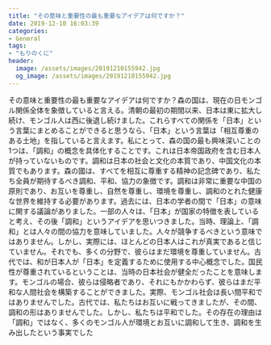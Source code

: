 ```yaml
---
title: "その意味と重要性の最も重要なアイデアは何ですか？"
date: 2019-12-10 16:03:39
categories:
- General
tags:
- "もりのくに"
header:
  image: /assets/images/20191210155942.jpg
  og_image: /assets/images/20191210155942.jpg
---
```


その意味と重要性の最も重要なアイデアは何ですか？森の国は、現在の日モンゴル関係全体を象徴していると言える。清朝の最初の期間以来、日本は東に拡大し続け、モンゴル人は西に後退し続けました。これらすべての関係を「日本」という言葉にまとめることができると思うなら、「日本」という言葉は「相互尊重のある土地」を指していると言えます。私にとって、森の国の最も興味深いことの1つは、「調和」の概念を具体化することです。これは日本帝国政府を含む日本人が持っていないものです。調和は日本の社会と文化の本質であり、中国文化の本質でもあります。森の國は、すべてを相互に尊重する精神の記念碑であり、私たち全員が期待するべき調和、平和、協力の象徴です。調和は非常に重要な中国の原則であり、お互いを尊重し、自然を尊重し、環境を尊重し、調和のとれた健康な世界を維持する必要があります。過去には、日本の学者の間で「日本」の意味に関する議論がありました。一部の人々は、「日本」が国家の特徴を表していると考え、その後「調和」というアイデアを思いつきました。当時、理論上、「調和」とは人々の間の協力を意味していました。人々が競争するべきという意味ではありません。しかし、実際には、ほとんどの日本人はこれが真実であると信じていません。それでも、多くの分野で、彼らはまだ環境を尊重していません。古代では、和が日本人が「日本」を定義するために使用する中心概念でした。国民性が尊重されているということは、当時の日本社会が健全だったことを意味します。モンゴルの場合、彼らは侵略者であり、それにもかかわらず、彼らはまだ平和な人間社会を構築することができました。実際、モンゴル社会は長い間平和ではありませんでした。古代では、私たちはお互いに戦ってきましたが、その間、調和の形はありませんでした。しかし、私たちは平和でした。その存在の理由は「調和」ではなく、多くのモンゴル人が環境とお互いに調和して生き、調和を生み出したという事実でした
